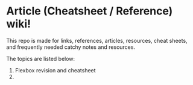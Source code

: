 # Article (Cheatsheet / Reference) wiki!

This repo is made for links, references, articles, resources, cheat sheets, and frequently needed catchy notes and resources.

The topics are listed below:

1. Flexbox revision and cheatsheet
2. 
